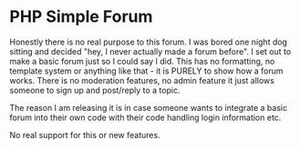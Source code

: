 # PHP Simple Forum
Honestly there is no real purpose to this forum. I was bored one night dog sitting and decided "hey, I never actually made a forum before". I set out to make a basic forum just so I could say I did. This has no formatting, no template system or anything like that - it is PURELY to show how a forum works. There is no moderation features, no admin feature it just allows someone to sign up and post/reply to a topic.

The reason I am releasing it is in case someone wants to integrate a basic forum into their own code with their code handling login information etc. 

No real support for this or new features.
